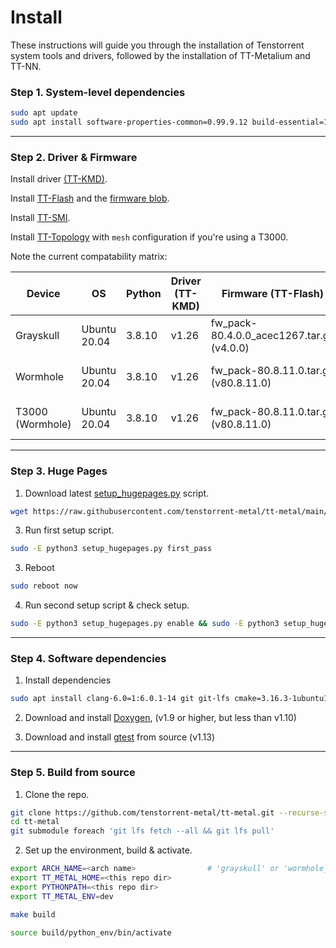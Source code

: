 # Install

These instructions will guide you through the installation of Tenstorrent system tools and drivers, followed by the installation of TT-Metalium and TT-NN.

### Step 1. System-level dependencies

```sh
sudo apt update
sudo apt install software-properties-common=0.99.9.12 build-essential=12.8ubuntu1.1 python3.8-venv=3.8.10-0ubuntu1~20.04.9 libgoogle-glog-dev=0.4.0-1build1 libyaml-cpp-dev=0.6.2-4ubuntu1 libboost-all-dev=1.71.0.0ubuntu2 libsndfile1=1.0.28-7ubuntu0.2 libhwloc-dev
```

---

### Step 2. Driver & Firmware

Install driver [(TT-KMD)](https://github.com/tenstorrent/tt-kmd).

Install [TT-Flash](https://github.com/tenstorrent/tt-flash) and the [firmware blob](https://github.com/tenstorrent/tt-firmware-gs).

Install [TT-SMI](https://github.com/tenstorrent/tt-smi).

Install [TT-Topology](https://github.com/tenstorrent/tt-topology) with `mesh` configuration if you're using a T3000.

Note the current compatability matrix:

| Device              | OS              | Python   | Driver (TT-KMD)    | Firmware (TT-Flash)                        | TT-SMI                | TT-Topology     |
|---------------------|-----------------|----------|--------------------|--------------------------------------------|-----------------------|-----------------|
| Grayskull           | Ubuntu 20.04    | 3.8.10   | v1.26              | fw_pack-80.4.0.0_acec1267.tar.gz (v4.0.0)  | v2.1.0 or above       | N/A             |
| Wormhole            | Ubuntu 20.04    | 3.8.10   | v1.26              | fw_pack-80.8.11.0.tar.gz (v80.8.11.0)      | v2.1.0 or above       | N/A             |
| T3000 (Wormhole)    | Ubuntu 20.04    | 3.8.10   | v1.26              | fw_pack-80.8.11.0.tar.gz (v80.8.11.0)      | v2.1.0 or above       | v1.0.2 or above |

---

### Step 3. Huge Pages

1. Download latest [setup_hugepages.py](https://github.com/tenstorrent-metal/tt-metal/blob/main/infra/machine_setup/scripts/setup_hugepages.py) script.
```sh
wget https://raw.githubusercontent.com/tenstorrent-metal/tt-metal/main/infra/machine_setup/scripts/setup_hugepages.py
```

3. Run first setup script.
```sh
sudo -E python3 setup_hugepages.py first_pass
```

3. Reboot
```sh
sudo reboot now
```

4. Run second setup script & check setup.
```sh
sudo -E python3 setup_hugepages.py enable && sudo -E python3 setup_hugepages.py check
```

---

### Step 4. Software dependencies

1. Install dependencies

```sh
sudo apt install clang-6.0=1:6.0.1-14 git git-lfs cmake=3.16.3-1ubuntu1.20.04.1 pandoc libtbb-dev libcapstone-dev pkg-config
```

2. Download and install [Doxygen](https://www.doxygen.nl/download.html), (v1.9 or higher, but less than v1.10)

3. Download and install [gtest](https://github.com/google/googletest) from source (v1.13)

---

### Step 5. Build from source

1. Clone the repo.

```sh
git clone https://github.com/tenstorrent-metal/tt-metal.git --recurse-submodules
cd tt-metal
git submodule foreach 'git lfs fetch --all && git lfs pull'
```

2. Set up the environment, build & activate.

```sh
export ARCH_NAME=<arch name>                # 'grayskull' or 'wormhole_b0'
export TT_METAL_HOME=<this repo dir>
export PYTHONPATH=<this repo dir>
export TT_METAL_ENV=dev

make build

source build/python_env/bin/activate
```

